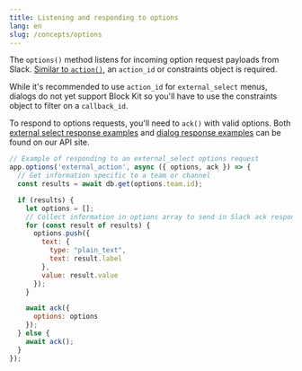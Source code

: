 ```yaml
---
title: Listening and responding to options
lang: en
slug: /concepts/options
---
```



The `options()` method listens for incoming option request payloads from Slack. [Similar to `action()`](/concepts/action-listening),
an `action_id` or constraints object is required.

While it's recommended to use `action_id` for `external_select` menus, dialogs do not yet support Block Kit so you'll have to 
use the constraints object to filter on a `callback_id`.

To respond to options requests, you'll need to `ack()` with valid options. Both [external select response examples](https://api.slack.com/reference/messaging/block-elements#external_select) and [dialog response examples](https://api.slack.com/legacy/dialogs#dynamic_select_elements_external) can be found on our API site.


```javascript
// Example of responding to an external_select options request
app.options('external_action', async ({ options, ack }) => {
  // Get information specific to a team or channel
  const results = await db.get(options.team.id);

  if (results) {
    let options = [];
    // Collect information in options array to send in Slack ack response
    for (const result of results) {
      options.push({
        text: {
          type: "plain_text",
          text: result.label
        },
        value: result.value
      });
    }

    await ack({
      options: options
    });
  } else {
    await ack();
  }
});
```
